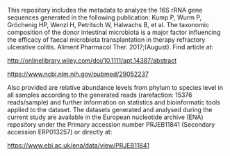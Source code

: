This repository includes the metadata to analyze the 16S rRNA gene sequences generated in the following publication: Kump P, Wurm P, Gröchenig HP, Wenzl H, Petritsch W, Halwachs B, et al. The taxonomic composition of the donor intestinal microbiota is a major factor influencing the efficacy of faecal microbiota transplantation in therapy refractory ulcerative colitis. Aliment Pharmacol Ther. 2017;(August). Find article at: 

http://onlinelibrary.wiley.com/doi/10.1111/apt.14387/abstract

https://www.ncbi.nlm.nih.gov/pubmed/29052237

Also provided are relative abundance levels from phylum to species level in all samples according to the generated reads (rarefaction: 15376 reads/sample) and further information on statistics and bioinformatic tools applied to the dataset. The datasets generated and analysed during the current study are available in the European nucleotide archive (ENA) repository under the Primary accession number PRJEB11841 (Secondary accession ERP013257) or directly at:

https://www.ebi.ac.uk/ena/data/view/PRJEB11841
